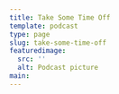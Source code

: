 ```yaml
---
title: Take Some Time Off
template: podcast
type: page
slug: take-some-time-off
featuredimage:
  src: ''
  alt: Podcast picture
main:
---
```


